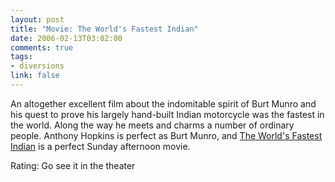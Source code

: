 ```yaml
--- 
layout: post
title: "Movie: The World's Fastest Indian"
date: 2006-02-13T03:02:00
comments: true
tags:
- diversions
link: false
---
```

An altogether excellent film about the indomitable spirit of Burt Munro and his quest to prove his largely hand-built Indian motorcycle was the fastest in the world. Along the way he meets and charms a number of ordinary people. Anthony Hopkins is perfect as Burt Munro, and <a href="http://imdb.com/title/tt0412080/" title="The World's Fastest Indian">The World's Fastest Indian</a> is a perfect Sunday afternoon movie.

Rating: Go see it in the theater
